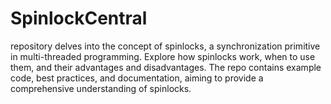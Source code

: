 # SpinlockCentral
repository delves into the concept of spinlocks, a synchronization primitive in multi-threaded programming. Explore how spinlocks work, when to use them, and their advantages and disadvantages. The repo contains example code, best practices, and documentation, aiming to provide a comprehensive understanding of spinlocks.
